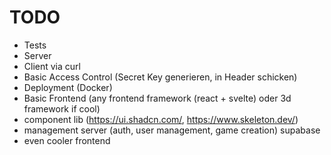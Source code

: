 # TODO
- Tests
- Server
- Client via curl
- Basic Access Control (Secret Key generieren, in Header schicken)
- Deployment (Docker)
- Basic Frontend (any frontend framework (react + svelte) oder 3d framework if cool)
- component lib (https://ui.shadcn.com/, https://www.skeleton.dev/)
- management server (auth, user management, game creation) supabase
- even cooler frontend